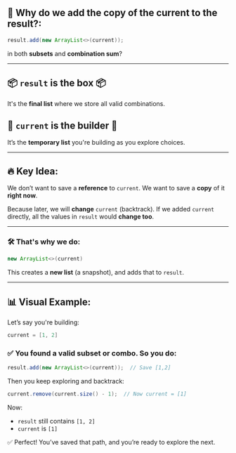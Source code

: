 


## 🔄 Why do we add the copy of the current to the result?:

```java
result.add(new ArrayList<>(current));
```

in both **subsets** and **combination sum**?

---

## 📦 `result` is the box 📦

It's the **final list** where we store all valid combinations.

## 🧱 `current` is the builder 🧱

It’s the **temporary list** you're building as you explore choices.

---

## 🔥 Key Idea:

We don’t want to save a **reference** to `current`.
We want to save a **copy** of it **right now**.

Because later, we will **change** `current` (backtrack).
If we added `current` directly, all the values in `result` would **change too**.

---

### 🛠️ That's why we do:

```java
new ArrayList<>(current)
```

This creates a **new list** (a snapshot), and adds that to `result`.

---

## 📊 Visual Example:

Let’s say you're building:

```java
current = [1, 2]
```

### ✅ You found a valid subset or combo. So you do:

```java
result.add(new ArrayList<>(current));  // Save [1,2]
```

Then you keep exploring and backtrack:

```java
current.remove(current.size() - 1);  // Now current = [1]
```

Now:

* `result` still contains `[1, 2]`
* `current` is `[1]`

✅ Perfect! You’ve saved that path, and you’re ready to explore the next.
